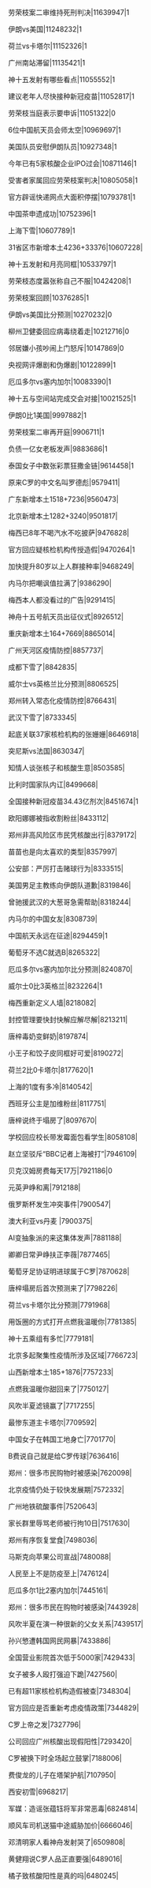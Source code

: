 劳荣枝案二审维持死刑判决|11639947|1

伊朗vs美国|11248232|1

荷兰vs卡塔尔|11152326|1

广州南站滞留|11135421|1

神十五发射有哪些看点|11055552|1

建议老年人尽快接种新冠疫苗|11052817|1

劳荣枝当庭表示要申诉|11051322|0

6位中国航天员会师太空|10969697|1

美国队员安慰伊朗队员|10927348|1

今年已有5家核酸企业IPO过会|10871146|1

受害者家属回应劳荣枝案判决|10805058|1

官方辟谣快递网点大面积停摆|10793781|1

中国茶申遗成功|10752396|1

上海下雪|10607789|1

31省区市新增本土4236+33376|10607228|

神十五发射和月亮同框|10533797|1

劳荣枝态度嚣张称自己不服|10424208|1

劳荣枝案回顾|10376285|1

伊朗vs美国比分预测|10270232|0

柳州卫健委回应病毒绕着走|10212716|0

邻居嫌小孩吵闹上门怒斥|10147869|0

央视网评爆剧和伪爆剧|10122899|1

厄瓜多尔vs塞内加尔|10083390|1

神十五与空间站完成交会对接|10021525|1

伊朗0比1美国|9997882|1

劳荣枝案二审再开庭|9906711|1

负债一亿女老板发声|9883686|1

泰国女子中数张彩票狂撒金链|9614458|1

原来C罗的中文名叫罗德彪|9579411|

广东新增本土1518+7236|9560473|

北京新增本土1282+3240|9501817|

梅西已8年不喝汽水不吃披萨|9476828|

官方回应疑核检机构传授造假|9470264|1

加快提升80岁以上人群接种率|9468249|

内马尔把嘲讽值拉满了|9386290|

梅西本人都没看过的广告|9291415|

神舟十五号航天员出征仪式|8926512|

重庆新增本土164+7669|8865014|

广州天河区疫情防控|8857737|

成都下雪了|8842835|

威尔士vs英格兰比分预测|8806525|

郑州转入常态化疫情防控|8766431|

武汉下雪了|8733345|

起底关联37家核检机构的张姗姗|8646918|

突尼斯vs法国|8630347|

知情人谈张核子和核酸生意|8503585|

比利时国家队内讧|8499668|

全国接种新冠疫苗34.43亿剂次|8451674|1

欧阳娜娜被指收割粉丝|8433112|

郑州非高风险区市民凭核酸出行|8379172|

苗苗也是向太喜欢的类型|8357997|

公安部：严厉打击赌球行为|8333515|

美国男足主教练向伊朗队道歉|8319846|

曾驰援武汉的大葱哥急需帮助|8318244|

内马尔的中国女友|8308739|

中国航天永远在征途|8294459|1

葡萄牙不选C就选B|8265322|

厄瓜多尔vs塞内加尔比分预测|8240870|

威尔士0比3英格兰|8232264|1

梅西重新定义人墙|8218082|

封控管理要快封快解应解尽解|8213211|

唐梓毒奶变鲜奶|8197874|

小王子和饺子皮同框好可爱|8190272|

荷兰2比0卡塔尔|8177620|1

上海的1度有多冷|8140542|

西班牙公主是加维粉丝|8117751|

唐梓说终于塌房了|8097670|

学校回应校长带发霉面包看学生|8058108|

赵立坚驳斥“BBC记者上海被打”|7946109|

贝克汉姆房费每天17万|7921186|0

元英尹峥和离|7912188|

俄罗斯杯发生冲突事件|7900547|

澳大利亚vs丹麦 ​|7900375|

AI变抽象派的来这集体发声|7881188|

卿卿日常尹峥扶正李薇|7877465|

葡萄牙足协证明进球属于C罗|7870628|

唐梓塌房后首次预测来了|7798226|

荷兰vs卡塔尔比分预测|7791968|

用饭圈的方式打开点燃我温暖你|7781385|

神十五乘组有多忙|7779181|

北京多起聚集性疫情所涉及区域|7766723|

山西新增本土185+1876|7757233|

点燃我温暖你甜回来了|7750127|

风吹半夏滤镜赢了|7717255|

最惨东道主卡塔尔|7709592|

中国女子在韩国工地身亡|7701770|

B费说自己就是给C罗传球|7636416|

郑州：很多市民购物时被感染|7620098|

北京疫情仍处于较快发展期|7572332|

广州地铁硫酸事件|7520643|

家长群里辱骂老师被行拘10日|7517630|

郑州有序恢复堂食|7498036|

马斯克向苹果公司宣战|7480088|

人民至上不是防疫至上|7476124|

厄瓜多尔1比2塞内加尔|7445161|

郑州：很多市民在购物时被感染|7443928|

风吹半夏在演一种很新的父女关系|7439517|

孙兴慜遭韩国网民网暴|7433886|

全国营业影院首次低于5000家|7429433|

女子被多人殴打强迫下跪|7427560|

已有超11家核检机构造假被查|7348304|

官方回应是否重新考虑疫情政策|7344829|

C罗上帝之发|7327796|

公司回应广州核酸出现假阳性|7293420|

C罗被换下时全场起立鼓掌|7188006|

费俊龙的儿子在塔架护航|7107950|

西安初雪|6968217|

军媒：造谣张蕴钰将军非常恶毒|6824814|

顺风车司机送猫中途威胁加价|6666046|

邓清明家人看神舟发射哭了|6509808|

黄健翔说C罗人品正直要强|6489016|

橘子致核酸阳性是真的吗|6480245|

